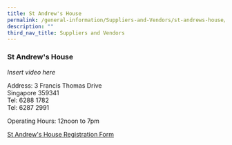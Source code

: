 ```yaml
---
title: St Andrew's House
permalink: /general-information/Suppliers-and-Vendors/st-andrews-house/
description: ""
third_nav_title: Suppliers and Vendors
---
```

### St Andrew's House

*Insert video here*

Address:  3 Francis Thomas Drive  
Singapore 359341
<br>Tel: 6288 1782
<br>Tel: 6287 2991

Operating Hours: 12noon to 7pm

[St Andrew's House Registration Form](/files/sah%20registration%20form%202024.pdf)